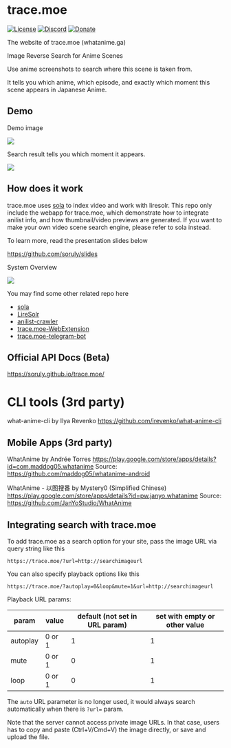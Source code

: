# trace.moe

[![License](https://img.shields.io/github/license/soruly/trace.moe.svg)](https://github.com/soruly/trace.moe/blob/master/LICENSE)
[![Discord](https://img.shields.io/discord/437578425767559188.svg)](https://discord.gg/K9jn6Kj)
[![Donate](https://img.shields.io/badge/donate-patreon-orange.svg)](https://www.patreon.com/soruly)

The website of trace.moe (whatanime.ga)

Image Reverse Search for Anime Scenes

Use anime screenshots to search where this scene is taken from.

It tells you which anime, which episode, and exactly which moment this scene appears in Japanese Anime.

## Demo

Demo image

![](https://images.plurk.com/2FKxneXP64qiKwjlUA7sKj.jpg)

Search result tells you which moment it appears.

![](https://addons.cdn.mozilla.net/user-media/previews/full/209/209947.png)

## How does it work

trace.moe uses [sola](https://github.com/soruly/sola) to index video and work with liresolr. This repo only include the webapp for trace.moe, which demonstrate how to integrate anilist info, and how thumbnail/video previews are generated. If you want to make your own video scene search engine, please refer to sola instead.

To learn more, read the presentation slides below

https://github.com/soruly/slides

System Overview

![](https://pbs.twimg.com/media/CstZmrxUIAAi8La.jpg)

You may find some other related repo here

- [sola](https://github.com/soruly/sola)
- [LireSolr](https://github.com/soruly/liresolr)
- [anilist-crawler](https://github.com/soruly/anilist-crawler)
- [trace.moe-WebExtension](https://github.com/soruly/trace.moe-WebExtension)
- [trace.moe-telegram-bot](https://github.com/soruly/trace.moe-telegram-bot)

## Official API Docs (Beta)

https://soruly.github.io/trace.moe/

# CLI tools (3rd party)
what-anime-cli by Ilya Revenko https://github.com/irevenko/what-anime-cli

## Mobile Apps (3rd party)

WhatAnime by Andrée Torres
https://play.google.com/store/apps/details?id=com.maddog05.whatanime
Source: https://github.com/maddog05/whatanime-android

WhatAnime - 以图搜番 by Mystery0 (Simplified Chinese)
https://play.google.com/store/apps/details?id=pw.janyo.whatanime
Source: https://github.com/JanYoStudio/WhatAnime

## Integrating search with trace.moe

To add trace.moe as a search option for your site, pass the image URL via query string like this

```
https://trace.moe/?url=http://searchimageurl
```

You can also specify playback options like this

```
https://trace.moe/?autoplay=0&loop&mute=1&url=http://searchimageurl
```

Playback URL params:

| param    | value  | default (not set in URL param) | set with empty or other value |
| -------- | ------ | ------------------------------ | ----------------------------- |
| autoplay | 0 or 1 | 1                              | 1                             |
| mute     | 0 or 1 | 0                              | 1                             |
| loop     | 0 or 1 | 0                              | 1                             |

The `auto` URL parameter is no longer used, it would always search automatically when there is `?url=` param.

Note that the server cannot access private image URLs.
In that case, users has to copy and paste (Ctrl+V/Cmd+V) the image directly, or save and upload the file.
